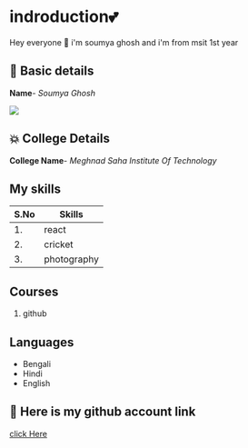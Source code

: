 # indroduction💕 
Hey everyone 👋 i'm soumya ghosh and i'm from msit 1st year
## 💠 Basic details
**Name**- *Soumya Ghosh*

<img src="https://img.icons8.com/bubbles/50/000000/kolkata.png"/>

## 💥 College Details
**College Name**- *Meghnad Saha Institute Of Technology*

## My skills
| S.No | Skills|
|---|---|
|1.| react|
|2.| cricket|
|3.| photography|

## Courses
1. github

## Languages
- Bengali
- Hindi
- English

## 🎇 Here is my github account link
[click Here](https://github.com/soumyag001/)

